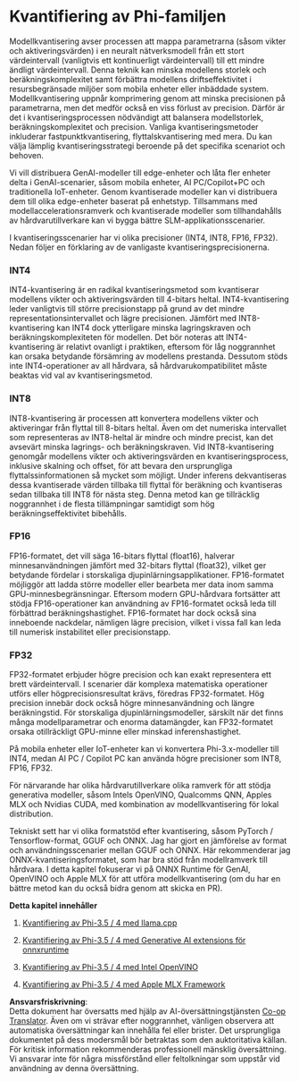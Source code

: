 <!--
CO_OP_TRANSLATOR_METADATA:
{
  "original_hash": "d658062de70b131ef4c0bff69b5fc70e",
  "translation_date": "2025-07-16T21:47:13+00:00",
  "source_file": "md/01.Introduction/04/QuantifyingPhi.md",
  "language_code": "sv"
}
-->
# **Kvantifiering av Phi-familjen**

Modellkvantisering avser processen att mappa parametrarna (såsom vikter och aktiveringsvärden) i en neuralt nätverksmodell från ett stort värdeintervall (vanligtvis ett kontinuerligt värdeintervall) till ett mindre ändligt värdeintervall. Denna teknik kan minska modellens storlek och beräkningskomplexitet samt förbättra modellens driftseffektivitet i resursbegränsade miljöer som mobila enheter eller inbäddade system. Modellkvantisering uppnår komprimering genom att minska precisionen på parametrarna, men det medför också en viss förlust av precision. Därför är det i kvantiseringsprocessen nödvändigt att balansera modellstorlek, beräkningskomplexitet och precision. Vanliga kvantiseringsmetoder inkluderar fastpunktkvantisering, flyttalskvantisering med mera. Du kan välja lämplig kvantiseringsstrategi beroende på det specifika scenariot och behoven.

Vi vill distribuera GenAI-modeller till edge-enheter och låta fler enheter delta i GenAI-scenarier, såsom mobila enheter, AI PC/Copilot+PC och traditionella IoT-enheter. Genom kvantiserade modeller kan vi distribuera dem till olika edge-enheter baserat på enhetstyp. Tillsammans med modellaccelerationsramverk och kvantiserade modeller som tillhandahålls av hårdvarutillverkare kan vi bygga bättre SLM-applikationsscenarier.

I kvantiseringsscenarier har vi olika precisioner (INT4, INT8, FP16, FP32). Nedan följer en förklaring av de vanligaste kvantiseringsprecisionerna.

### **INT4**

INT4-kvantisering är en radikal kvantiseringsmetod som kvantiserar modellens vikter och aktiveringsvärden till 4-bitars heltal. INT4-kvantisering leder vanligtvis till större precisionstapp på grund av det mindre representationsintervallet och lägre precisionen. Jämfört med INT8-kvantisering kan INT4 dock ytterligare minska lagringskraven och beräkningskomplexiteten för modellen. Det bör noteras att INT4-kvantisering är relativt ovanligt i praktiken, eftersom för låg noggrannhet kan orsaka betydande försämring av modellens prestanda. Dessutom stöds inte INT4-operationer av all hårdvara, så hårdvarukompatibilitet måste beaktas vid val av kvantiseringsmetod.

### **INT8**

INT8-kvantisering är processen att konvertera modellens vikter och aktiveringar från flyttal till 8-bitars heltal. Även om det numeriska intervallet som representeras av INT8-heltal är mindre och mindre precist, kan det avsevärt minska lagrings- och beräkningskraven. Vid INT8-kvantisering genomgår modellens vikter och aktiveringsvärden en kvantiseringsprocess, inklusive skalning och offset, för att bevara den ursprungliga flyttalssinformationen så mycket som möjligt. Under inferens dekvantiseras dessa kvantiserade värden tillbaka till flyttal för beräkning och kvantiseras sedan tillbaka till INT8 för nästa steg. Denna metod kan ge tillräcklig noggrannhet i de flesta tillämpningar samtidigt som hög beräkningseffektivitet bibehålls.

### **FP16**

FP16-formatet, det vill säga 16-bitars flyttal (float16), halverar minnesanvändningen jämfört med 32-bitars flyttal (float32), vilket ger betydande fördelar i storskaliga djupinlärningsapplikationer. FP16-formatet möjliggör att ladda större modeller eller bearbeta mer data inom samma GPU-minnesbegränsningar. Eftersom modern GPU-hårdvara fortsätter att stödja FP16-operationer kan användning av FP16-formatet också leda till förbättrad beräkningshastighet. FP16-formatet har dock också sina inneboende nackdelar, nämligen lägre precision, vilket i vissa fall kan leda till numerisk instabilitet eller precisionstapp.

### **FP32**

FP32-formatet erbjuder högre precision och kan exakt representera ett brett värdeintervall. I scenarier där komplexa matematiska operationer utförs eller högprecisionsresultat krävs, föredras FP32-formatet. Hög precision innebär dock också högre minnesanvändning och längre beräkningstid. För storskaliga djupinlärningsmodeller, särskilt när det finns många modellparametrar och enorma datamängder, kan FP32-formatet orsaka otillräckligt GPU-minne eller minskad inferenshastighet.

På mobila enheter eller IoT-enheter kan vi konvertera Phi-3.x-modeller till INT4, medan AI PC / Copilot PC kan använda högre precisioner som INT8, FP16, FP32.

För närvarande har olika hårdvarutillverkare olika ramverk för att stödja generativa modeller, såsom Intels OpenVINO, Qualcomms QNN, Apples MLX och Nvidias CUDA, med kombination av modellkvantisering för lokal distribution.

Tekniskt sett har vi olika formatstöd efter kvantisering, såsom PyTorch / Tensorflow-format, GGUF och ONNX. Jag har gjort en jämförelse av format och användningsscenarier mellan GGUF och ONNX. Här rekommenderar jag ONNX-kvantiseringsformatet, som har bra stöd från modellramverk till hårdvara. I detta kapitel fokuserar vi på ONNX Runtime för GenAI, OpenVINO och Apple MLX för att utföra modellkvantisering (om du har en bättre metod kan du också bidra genom att skicka en PR).

**Detta kapitel innehåller**

1. [Kvantifiering av Phi-3.5 / 4 med llama.cpp](./UsingLlamacppQuantifyingPhi.md)

2. [Kvantifiering av Phi-3.5 / 4 med Generative AI extensions för onnxruntime](./UsingORTGenAIQuantifyingPhi.md)

3. [Kvantifiering av Phi-3.5 / 4 med Intel OpenVINO](./UsingIntelOpenVINOQuantifyingPhi.md)

4. [Kvantifiering av Phi-3.5 / 4 med Apple MLX Framework](./UsingAppleMLXQuantifyingPhi.md)

**Ansvarsfriskrivning**:  
Detta dokument har översatts med hjälp av AI-översättningstjänsten [Co-op Translator](https://github.com/Azure/co-op-translator). Även om vi strävar efter noggrannhet, vänligen observera att automatiska översättningar kan innehålla fel eller brister. Det ursprungliga dokumentet på dess modersmål bör betraktas som den auktoritativa källan. För kritisk information rekommenderas professionell mänsklig översättning. Vi ansvarar inte för några missförstånd eller feltolkningar som uppstår vid användning av denna översättning.